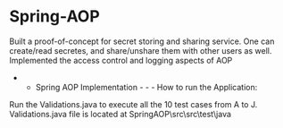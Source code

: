 # Spring-AOP
Built a proof-of-concept for secret storing and sharing service. One can create/read secretes, and share/unshare them with other users as well. Implemented the access control and logging aspects of AOP

- - Spring AOP Implementation - - -
How to run the Application:

Run the Validations.java to execute all the 10 test cases from A to J.
Validations.java file is located at SpringAOP\src\src\test\java
